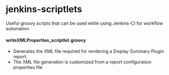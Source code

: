 jenkins-scriptlets
==================

Useful groovy scripts that can be used while using Jenkins-CI for workflow automation
#### writeXMLProperties_scriptlet.groovy
  * Generates the XML file required for rendering a Display Summary Plugin report.
  * The XML file generation is customized from a report configuration properties file
